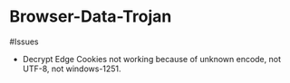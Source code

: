 # Browser-Data-Trojan




#Issues

- Decrypt Edge Cookies not working because of unknown encode, not UTF-8, not windows-1251.
